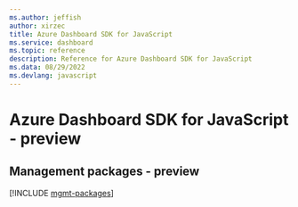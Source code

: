 ```yaml
---
ms.author: jeffish
author: xirzec
title: Azure Dashboard SDK for JavaScript
ms.service: dashboard
ms.topic: reference
description: Reference for Azure Dashboard SDK for JavaScript
ms.data: 08/29/2022
ms.devlang: javascript
---
```

# Azure Dashboard SDK for JavaScript - preview

## Management packages - preview
[!INCLUDE [mgmt-packages](dashboard-mgmt-index.md)]
